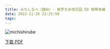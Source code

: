 ```yaml
---
title: みちしるべ（路标）- 紫罗兰永恒花园 ED 钢琴改编
date: 2022-11-26 22:25:50
tags:
---
```


![michishirube](https://cdn.jsdelivr.net/gh/AnotiaWang/animenz@source/img/michishirube.png)

[下载 PDF](https://cdn.jsdelivr.net/gh/AnotiaWang/animenz@source/sheets/michishirube.pdf)
